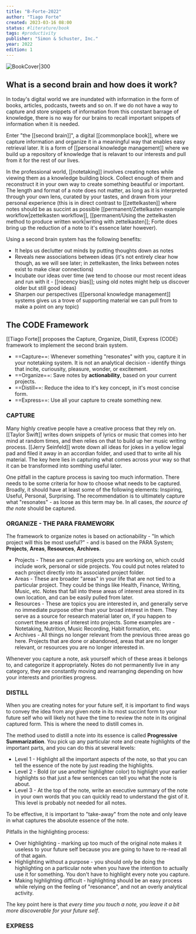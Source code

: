 ```yaml
---
title: "B-Forte-2022"
author: "Tiago Forte"
created: 2023-03-16 08:00
status: #literature/book 
tags: #productivity 
publisher: "Simon & Schuster, Inc."
year: 2022
edition: 1
---
```


![BookCover|300](https://images.livemint.com/img/2022/07/30/original/Shelf_Help_Building_a_Second_Brain_1659188011198.jpg)

## What is a second brain and how does it work?

In today's digital world we are inundated with information in the form of books, articles, podcasts, tweets and so on. If we do not have a way to capture and store snippets of information from this constant barrage of knowledge, there is no way for our brains to recall important snippets of information when it is needed.

Enter "the [[second brain]]", a digital [[commonplace book]], where we capture information and organize it in a meaningful way that enables easy retrieval later. It is a form of [[personal knowledge management]] where we build up a repository of knowledge that is relavant to our interests and pull from it for the rest of our lives.  

In the professional world, [[notetaking]] involves creating notes while viewing them as a knowledge building block. Collect enough of them and reconstruct it in your own way to create something beautiful or important. The length and format of a note does not matter, as long as it is interpreted through your own lens, curated by your tastes, and drawn from your personal experience (this is in direct contrast to [[zettelkasten]] where notes should be as succint as possible [[permanent/Zettelkasten example workflow|zettelkasten workflow]], [[permanent/Using the zettelkasten method to produce written work|writing with zettelkasten]]; Forte does bring up the reduction of a note to it's essence later however).

Using a second brain system has the following benefits:
- It helps us declutter out minds by putting thoughts down as notes
- Reveals new associations between ideas (it's not entirely clear how though, as we will see later; in zettelkasten, the links between notes exist to make clear connections)
- Incubate our ideas over time (we tend to choose our most recent ideas and run with it - [[recency bias]]; using old notes might help us discover older but still good ideas)
- Sharpen our perspectives ([[personal knowledge management]] systems gives us a trove of supporting material we can pull from to make a point on any topic)

## The CODE Framework

[[Tiago Forte]] proposes the Capture, Organize, Distill, Express (CODE) framework to implement the second brain system.

- ==Capture==: Whenever something "resonates" with you, capture it in your notetaking system. It is not an analytical decision - identify things that incite, curiousity, pleasure, wonder, or excitement.
- ==Organize==: Save notes by **actionability**, based on your current projects.
- ==Distill==: Reduce the idea to it's key concept, in it's most concise form.
- ==Express==: Use all your capture to create something new.

### CAPTURE

Many highly creative people have a creative process that they rely on. [[Taylor Swift]] writes down snippets of lyrics or music that comes into her mind at random times, and then relies on that to build up her music writing process. [[Jerry Seinfeld]] wrote down all ideas for jokes in a yellow legal pad and filed it away in an accordian folder, and used that to write all his material. The key here lies in capturing what comes across your way so that it can be transformed into somthing useful later.

One pitfall in the capture process is saving too much information. There needs to be some criteria for how to choose what needs to be captured. Broadly, it should have at least some of the following elements: Inspiring, Useful, Personal, Surprising. The recommendation is to ultimately capture what "resonates" - as loose as this term may be. In all cases, *the source of the note* should be captured.

### ORGANIZE - THE PARA FRAMEWORK

The framework to organize notes is based on actionability - "In which project will this be most useful?" - and is based on the PARA System; **Projects**, **Areas**, **Resources**, **Archives**.

- Projects -  These are current projects you are working on, which could include work, personal or side projects. You could put notes related to each project directly into its associated project folder.
- Areas - These are broader "areas" in your life that are not tied to a particular project. They could be things like Health, Finance, Writing, Music, etc. Notes that fall into these areas of interest area stored in its own location, and can be easily pulled from later.
- Resources - These are topics you are interested in, and generally serve no immediate purpose other than your broad interest in them. They serve as a source for research material later on, if you happen to convert these areas of interest into projects.  Some examples are - Notetaking, Nutrition, Music Recording, Habit formation, etc.
- Archives - All things no longer relevant from the previous three areas go here. Projects that are done or abandoned, areas that are no longer relevant, or resources you are no longer interested in.

Whenever you capture a note, ask yourself which of these areas it belongs to, and categorize it appropriately. Notes do not permanently live in any category, they are constantly moving and rearranging depending on how your interests and priorities progress.

### DISTILL

When you are creating notes for your future self, it is important to find ways to convey the idea from any given note in its most succint form to your future self who will likely not have the time to review the note in its original captured form. This is where the need to distill comes in.

The method used to distill a note into its essence is called **Progressive Summarization**. You pick up any particular note and create highlights of the important parts, and you can do this at several levels:
- Level 1 - Highlight all the important aspects of the note, so that you can tell the essence of the note by just reading the highlights.
- Level 2 - Bold (or use another highlighter color) to highlight your earlier highlights so that just a few sentences can tell you what the note is about.
- Level 3 - At the top of the note, write an executive summary of the note in your own words that you can quickly read to understand the gist of it. This level is probably not needed for all notes.

To be effective, it is important to "take-away" from the note and only leave in what captures the absolute essence of the note.

Pitfalls in the highlighting process:
- Over highlighting - marking up too much of the original note makes it useless to your future self because you are going to have to re-read all of that again.
- Highlighting without a purpose - you should only be doing the highlighting on a particular note when you have the intention to actually use it for something. You don't have to highlight every note you capture.
- Making highlighting difficult - highlighting should be an easy process while relying on the feeling of "resonance", and not an overly analytical activity.

The key point here is that *every time you touch a note, you leave it a bit more discoverable for your future self*.

### EXPRESS

